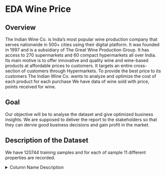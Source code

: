 # EDA Wine Price
## Overview 

The Indian Wine Co. is India’s most popular wine production company that serves nationwide in 500+ cities using their digital platform.
It was founded in 1997 and is a subsidiary of The Great Wine Production Group.
It has access to 270 supermarkets and 60 compact hypermarkets all over India.
Its main motive is to offer innovative and quality wine and wine-based products at affordable prices to customers.
It targets an entire cross-section of customers through Hypermarkets.
To provide the best price to its customers The Indian Wine Co. wants to analyze and optimize the cost of each product for each purchase
We have data of wine sold with price, points received for wine. 

## Goal

Our objective will be to analyse the dataset and give optimized business insights.
We are supposed to deliver the report to the stakeholders so that they can dervie good business decisions and gain profit in the market.

## Description of the Dataset
We have 120744 training samples and for each of sample 11 different properties are recorded.
<details>
<summary>Column Name	Description</summary>
|Number|column|
|-----:|---------------|
|1|Id |
|2|Unique ID country |
|3|country name at which the wine is produced description |
|4|The Description of the wine designation |
|5|designation / label of the wine points |
|6|points acquired by the wine province |
|7|at which zone does this wine belongs to region_1 |
|8|The wine growing area in a province or state region_2 |
|9|Sometimes there are more specific regions specified within a wine growing area but this value can sometimes be blank variety |
|10|The type of grapes used to make the wine winery |
|11|The winery that made the wine price |
|12|The price of the winery|
</Details>
